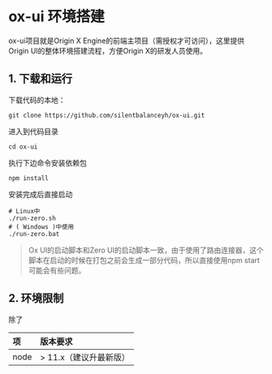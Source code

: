 # ox-ui 环境搭建

ox-ui项目就是Origin X Engine的前端主项目（需授权才可访问），这里提供Origin UI的整体环境搭建流程，方便Origin X的研发人员使用。

## 1. 下载和运行

下载代码的本地：

```shell
git clone https://github.com/silentbalanceyh/ox-ui.git
```

进入到代码目录

```shell
cd ox-ui
```

执行下边命令安装依赖包

```shell
npm install
```

安装完成后直接启动

```shell
# Linux中
./run-zero.sh
# ( Windows )中使用
./run-zero.bat
```

> Ox UI的启动脚本和Zero UI的启动脚本一致，由于使用了路由连接器，这个脚本在启动的时候在打包之前会生成一部分代码，所以直接使用npm start可能会有些问题。

## 2. 环境限制

除了

| 项 | 版本要求 |
| :--- | :--- |
| node | &gt; 11.x（建议升最新版） |



